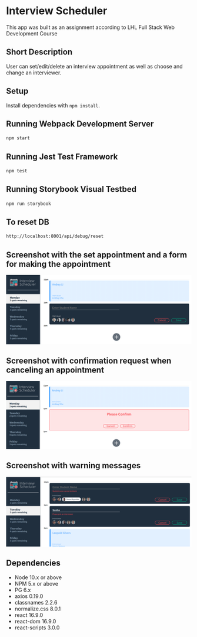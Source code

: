 # Interview Scheduler

This app was built as an assignment according to LHL Full Stack Web Development Course

## Short Description

User can set/edit/delete an interview appointment as well as choose and change an interviewer.

## Setup

Install dependencies with `npm install`.

## Running Webpack Development Server

```sh
npm start
```

## Running Jest Test Framework

```sh
npm test
```

## Running Storybook Visual Testbed

```sh
npm run storybook
```

## To reset DB

```sh
http://localhost:8001/api/debug/reset
```

## Screenshot with the set appointment and a form for making the appointment

!["Screenshot of front page"](https://github.com/hanuz06/scheduler/blob/master/public/images/scheduler-1.png?raw=true)

## Screenshot with confirmation request when canceling an appointment

!["Screenshot of embedded google map"](https://github.com/hanuz06/scheduler/blob/master/public/images/scheduler-2.png?raw=true)

## Screenshot with warning messages

!["Screenshot of the page for mobiles"](https://github.com/hanuz06/scheduler/blob/master/public/images/Scheduler-3.png?raw=true)

## Dependencies

- Node 10.x or above
- NPM 5.x or above
- PG 6.x
- axios 0.19.0
- classnames 2.2.6
- normalize.css 8.0.1
- react 16.9.0
- react-dom 16.9.0
- react-scripts 3.0.0
